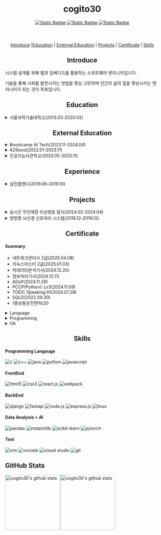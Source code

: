 <header>
  <h1 align="center">cogito30</h1>
  <div align="center">
  <a href="https://cogito30.github.io/"><img alt="Static Badge" src="https://img.shields.io/badge/cogito30-%236ccad0"></a>
  <a href="https://github.com/cogito30?tab=repositories"><img alt="Static Badge" src="https://img.shields.io/badge/cogito30-gray?logo=github"></a>
  <a href="https://psychologyforpeople.tistory.com/"><img alt="Static Badge" src="https://img.shields.io/badge/Tistory-%23FF4500?logo=tistory&link=https%3A%2F%2Fpsychologyforpeople.tistory.com%2F"></a>
</header>

<nav>
  <div align="center"\>
    <a href="#intro">Introduce</a> |<a href="#education">Education</a> | 
    <a href="#external_education">External Education</a> | <a href="#projects">Projects</a> | <a href="#certificate">Certificate</a> | <a href="#skills">Skills</a>
  </div>
</nav>

<main>
  <article id="intro">
    <h2 align="center">Introduce</h2>
    <div>
      <p>시스템 설계를 위해 웹과 임베디드를 활용하는 소프트웨어 엔지니어입니다.</p>
      <p>기술을 통해 사회를 발전시키는 방법을 항상 고민하며 인간의 삶의 질을 향상시키는 엔지니어가 되는 것이 목표입니다.</p>
    <div>
  </article>

  <article id="education">
    <h2 align="center">Education</h2>
    <div>
      <details>
        <summary>서울과학기술대학교(2013.03-2020.02)</summary>
        <ul>
          <li>Term: 2013.03.04-2020.02.21</li>
          <li>Major: 전기정보공학과</li>
          <li>GPA(141): 3.63/4.5</li>
          <li>Major GPA(87): 3.67/4.5</li>
          <li>Project: 양방향 뇌신경 신호처리 시스템</li>
        </ul>
      </details>
    </div>
  </article>
  
  <article id="external_education">
    <h2 align="center">External Education</h2>
    <div>
      <details>
        <summary>Boostcamp AI Tech(2023.11-2024.04)</summary>
        <ul>
          <li>Term: 2023.11.06-2024.04.02</li>
          <li>Organizer: Naver Connect</li>
          <li>Domain: Computer Vision</li>
          <li>Detail </li>
          <ul>
            <li>Subject: AI Basic, AI Model(Computer Vision)</li>
            <li>Language: Python</li>
            <li>Framework: Numpy, Pandas, Matplotlib, PyTorch, MMDetection, FastAPI</li>
            <li>Tools: VSCode</li>
          </ul>
          <li>[Project] 무인매장 이상행동 탐지</li>
        </ul>
      </details>
      <details>
        <summary>42Seoul(2022.01-2023.11)</summary>
        <ul>
          <li>Term: 2022.01.31-2023.11.01</li>
          <li>Organizer: Innovation Academy</li>
          <li>Domain: Computer Science</li>
          <li>Detail</li>
          <ul>
            <li>Subject: Programming Language, Algorithm, Network, Operating System, Graphics, Linux, Git, Docker
            <li>Language: C, C++</li>
            <li>Tools: Vim, GCC, Make, CMake, Git</li>
          </ul>
        </ul>
      </details>
      <details>
        <summary>인공지능사관학교(2020.05-2020.11)</summary>
        <ul>
          <li>Term:2020.05-2020.11</li>
          <li>Organizer: 멋쟁이사자처럼</li>
          <li>Domain: AI</li>
          <li>Detail</li>
          <ul>
            <li>Subject: AI, DataAnalysis</li>
            <li>Language: Python</li>
          </ul>
        </ul>
      </details>
    </div>
  </article>

  <article id="experience">
    <h2 align="center">Experience</h2>
    <div>
      <details>
        <summary>삼진엘앤디(2019.06-2019.10)</summary>
        <ul>
          <li>Term: 2019.06.24-2019.10.23</li>
          <li>Domain: AI(Computer Vision)</li>
          <ii>Detail</ii>
          <ul>
            <li>AI Model 학습을 위한 TV 패널 불량 데이터 제작</li>
            <li>AI Model Test on Nvidia Jetson Xavier</li>
          </ul>
          <li>[Project]: <a hred="#">#</a></li>
        </ul>
      </details>
    </div>
    
  </article>
  
  <article id="projects">
    <h2 align="center">Projects</h2>
    <div>
      <details>
        <summary>실시간 무인매장 이상행동 탐지(2024.02-2024.04)</summary>
        <ul>
          <li>Term: 2024.02.12 - 2025.04.01</li>
          <li>Domain: AI && Web</li>
          <li>Member: 06</li>
          <li>Detail</li>
          <ul>
            <li>AI 모델 학습</li>
            <li>웹 개발</li>
            <li>테스트 및 버그 수정</li>
          </ul>
          <li>[Project] <a href="https://github.com/cogito30/boostcamp_project">실시간 무인매장 이상행동 탐지</a></li>
        </ul>
      </details>
      <details>
        <summary>양방향 뇌신경 신호처리 시스템(2018.12-2019.12)</summary>
        <ul>
          <li>Term: 2018.12 - 2019.12</li>
          <li>Domain: Embedded System</li>
          <li>Member: 04</li>
          <li>Detail</li>
          <ul>
            <li>팀장 역할(일정관리 및 미팅관리)</li>
            <li>팀 회의 주최 및 보고서 작성</li>
            <li>측정부 설계 및 구현</li>
            <li>PT 발표</li>
          </ul>
          <li>[Project] <a href="https://github.com/cogito30/circuit_project">양방향 뇌신경 신호처리 시스템</a> </li>
        </ul>
      </details>
    </div>
  </article>


  
  

  <article id="certificate">
    <h2 align="center">Certificate</h2>
    <div>
      <h4>Summary</h4>
      <ul>
        <li>네트워크관리사 2급(2025.04.08)</li>
        <li>리눅스마스터 2급(2025.01.03)</li>
        <li>빅데이터분석기사(2024.12.20)</li>
        <li>정보처리기사(2024.12.11)</li>
        <li>ADsP(2024.11.29)</li>
        <li>PCCP(Python): Lv3(2024.11.09)</li>
        <li>TOEIC Speaking:IH(2024.07.28)</li>
        <li>SQLD(2022.09.30)</li>
        <li>1종보통운전면허(20</li>
      </ul>
    </div>
    <div>
      <details>
        <summary>Language</summary>
          <ul>
            <li>TOEIC Spearking(IH): 140점(2024.07.28)</li>
            <li>TOEIC Spearking(IH): 140점(2024.07.28)</li>
          </ul>
        </details>
    </div>
    <div>
      <details>
        <summary>Programming</summary>
        <ul>
          <li>정보보안기사: 필기: 00점(...) / 실기: 00점(...)</li>
          <li>네트워크관리사(2급): 필기: 88점(2025.02.25) / 실기: 89점(2025.04.08)</li>
          <li>리눅스마스터(2급): 1차(2023.05.02) / 2차: 63.75점(2025.01.03)</li>
          <li>빅데이터분석기사: 필기: 76.25점(2024.09.27) / 실기: 80점(2024.12.20)</li>
          <li>정보처리기사: 필기: 69점(2024.08.07) / 실기: 90점(2024.12.11)</li>
          <li>ADsP: 82점(2024.11.29)</li>
          <li>PCCP_Python(Lv3): 658점(2024.11.09)</li>
          <li>SQLD: 64점(2022.09.30)</li>
          <li>SW 코딩자격 1급(2021.06.11)</li>
        </ul>
      </details>
    </div>
    <div>
      <details>
        <summary>OA</summary>
        <ul>
          <li>ITQ_PowerPoint(B등급): 360점(2024.12.12)</li>
          <li>ITQ_Excel(B등급): 355점(2024.12.12)</li>
        </ul>
      </details>
    </div>
  </article>

<article id="skills">
    <h2 align="center">Skills</h2> 
    <div>
      <h4>Programming Langauge</h4>
      <img alt="c" src="https://img.shields.io/badge/C%20language-%23A8B9CC?style=flat-square&logo=C&logoColor=white" /> </t>
      <img alt="c++" src="https://img.shields.io/badge/C%2B%2B%20-%20%2300599C?style=flat-square&logo=C%2B%2B&logoColor=white" />
      <img alt="java" src="https://img.shields.io/badge/Java-%23006600?style=flat-square&logo=java&color=%23006600">
      <img alt="python" src="https://img.shields.io/badge/Python-3776AB?style=flat-square&logo=Python&logoColor=white" />
      <img alt="javascript" src="https://img.shields.io/badge/JavaScript-F7DF1E?style=flat-square&logo=JavaScript&logoColor=white" />
    </div>
    <div>
      <h4>FrontEnd</h4>
      <img alt="html5" src="https://img.shields.io/badge/HTML5-E34F26?style=flat-square&logo=HTML5&logoColor=white" /> 
      <img alt="css3" src="https://img.shields.io/badge/CSS3-1572B6?style=flat-square&logo=CSS3&logoColor=white" /> 
      <img alt="react.js" src="https://img.shields.io/badge/React-%2361DAFB?style=flat-square&logo=react&logoColor=white" />
      <img alt="webpack" src="https://img.shields.io/badge/webpack-%238DD6F9?style=flat-square&logo=webpack&logoColor=white">
    </div>
    <div>
      <h4>BackEnd</h4>
      <img alt="django" src="https://img.shields.io/badge/Django%20-%20%23092E20?style=flat-square&logo=Django&logoColor=white" />
      <img alt="fastapi" src="https://img.shields.io/badge/FastAPI-%23009688?style=flat-square&logo=fastapi&logoColor=white" />
      <img alt="node.js" src="https://img.shields.io/badge/Node-339933?style=flat-square&logo=Node.js&logoColor=white" />
      <img alt="express.js" src="https://img.shields.io/badge/Express%20-%20%23000000?style=flat-square&logo=express&logoColor=white" />
      <img alt="linux" src="https://img.shields.io/badge/Linux-%23FCC624?style=flat-square&logo=linux&logoColor=white">
<!--       <img alt="springboot" src="https://img.shields.io/badge/Spring%20Boot-%20%236DB33F?style=flat-square&logo=springboot&logoColor=white">
      <img alt="spring" src="https://img.shields.io/badge/Spring-%20%236DB33F?style=flat-square&logo=spring&logoColor=white"> -->
    </div>
    <div>
      <h4>Data Analysis + AI</h4>
      <img alt="pandas" src="https://img.shields.io/badge/pandas-%23150458?style=flat-square&logo=pandas">
      <img alt="matplotlib" src="https://img.shields.io/badge/matplotlib-%232F93E0?style=flat-square">
      <img alt="scikit-learn" src="https://img.shields.io/badge/ScikitLearn-%23F7931E?style=flat-square&logo=scikit-learn&logoColor=white">
      <img alt="pytorch" src="https://img.shields.io/badge/PyTorch%20-%20%23EE4C2C?style=flat-square&logo=Pytorch&logoColor=white" />
    </div>
    <div>
      <h4>Tool</h4>
      <img alt="vim" src="https://img.shields.io/badge/Vim-%23019733?style=flat-square&logo=vim&logoColor=white" />
      <img alt="vscode" src="https://img.shields.io/badge/vscode-black?style=flat&logo=vscode&color=%2340AEF0" />
      <img alt="visual studio" src="https://img.shields.io/badge/visual%20studio-%23512BD4?style=flat-square" />
      <img alt="git" src="https://img.shields.io/badge/Git%20-%20%23F05032?style=flat-square&logo=Git&logoColor=white" />
    </div>
  </article>
</main>

<footer>
    <article>
    <h2>GitHub Stats</h2>
    <div style="display: flex; height:180px;">
      <img align="center" style="height:180px" src="https://github-readme-stats.vercel.app/api?username=cogito30&show_icons=true&theme=transparent" alt="cogito30's github stats" />
      <img align="center" style="height:180px" src="https://github-readme-stats.vercel.app/api/top-langs/?username=cogito30&layout=compact&theme=nord&hide_border=true" alt="cogito30's github stats" />
    </div>
  </article>
</footer>
